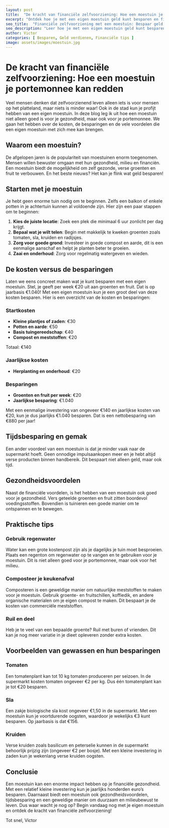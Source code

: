 ```yaml
---
layout: post
title:  "De kracht van financiële zelfvoorziening: Hoe een moestuin je portemonnee kan redden"
excerpt: "Ontdek hoe je met een eigen moestuin geld kunt besparen en financieel zelfvoorzienend kunt worden."
seo_title:  "Financiële zelfvoorziening met een moestuin: Bespaar geld en word financieel onafhankelijk"
seo_description: "Leer hoe je met een eigen moestuin geld kunt besparen, financieel zelfvoorzienend kunt worden en je portemonnee kunt redden. Ontdek praktische tips en concrete voorbeelden om te beginnen."
author: Victor
categories: [ Besparen, Geld verdienen, Financiële tips ]
image: assets/images/moestuin.jpg
---
```


# De kracht van financiële zelfvoorziening: Hoe een moestuin je portemonnee kan redden

Veel mensen denken dat zelfvoorzienend leven alleen iets is voor mensen op het platteland, maar niets is minder waar! Ook in de stad kun je profijt hebben van een eigen moestuin. In deze blog leg ik uit hoe een moestuin niet alleen goed is voor je gezondheid, maar ook voor je portemonnee. We gaan het hebben over de kosten, de besparingen en de vele voordelen die een eigen moestuin met zich mee kan brengen.

## Waarom een moestuin?

De afgelopen jaren is de populariteit van moestuinen enorm toegenomen. Mensen willen bewuster omgaan met hun gezondheid, milieu en financiën. Een moestuin biedt de mogelijkheid om zelf gezonde, verse groenten en fruit te verbouwen. En het beste nieuws? Het kan je flink wat geld besparen!

## Starten met je moestuin

Je hebt geen enorme tuin nodig om te beginnen. Zelfs een balkon of enkele potten in je achtertuin kunnen al voldoende zijn. Hier zijn een paar stappen om te beginnen:

1. **Kies de juiste locatie**: Zoek een plek die minimaal 6 uur zonlicht per dag krijgt.
2. **Bepaal wat je wilt telen**: Begin met makkelijk te kweken groenten zoals tomaten, sla, kruiden en radijsjes.
3. **Zorg voor goede grond**: Investeer in goede compost en aarde, dit is een eenmalige aanschaf en helpt je planten beter te groeien.
4. **Zaai en onderhoud**: Zorg voor regelmatig watergeven en wieden.

## De kosten versus de besparingen

Laten we eens concreet maken wat je kunt besparen met een eigen moestuin. Stel, je geeft per week €20 uit aan groenten en fruit. Dat is op jaarbasis €1.040! Met een eigen moestuin kun je een groot deel van deze kosten besparen. Hier is een overzicht van de kosten en besparingen:

### Startkosten

- **Kleine plantjes of zaden**: €30
- **Potten en aarde**: €50
- **Basis tuingereedschap**: €40
- **Compost en meststoffen**: €20

Totaal: €140

### Jaarlijkse kosten

- **Herplanting en onderhoud**: €20

### Besparingen

- **Groenten en fruit per week**: €20
- **Jaarlijkse besparing**: €1.040

Met een eenmalige investering van ongeveer €140 en jaarlijkse kosten van €20, kun je dus jaarlijks €1.040 besparen. Dat is een nettobesparing van €880 per jaar!

## Tijdsbesparing en gemak

Een ander voordeel van een moestuin is dat je minder vaak naar de supermarkt hoeft. Geen onnodige impulsaankopen meer en je hebt altijd verse producten binnen handbereik. Dit bespaart niet alleen geld, maar ook tijd.

## Gezondheidsvoordelen

Naast de financiële voordelen, is het hebben van een moestuin ook goed voor je gezondheid. Vers geteelde groenten en fruit zitten boordevol voedingsstoffen. Bovendien is tuinieren een goede manier om te ontspannen en te bewegen.

## Praktische tips

### Gebruik regenwater

Water kan een grote kostenpost zijn als je dagelijks je tuin moet besproeien. Plaats een regenton om regenwater op te vangen en te gebruiken voor je moestuin. Dit is niet alleen goed voor je portemonnee, maar ook voor het milieu.

### Composteer je keukenafval

Composteren is een geweldige manier om natuurlijke meststoffen te maken voor je moestuin. Gebruik groente- en fruitschillen, koffiedik, en andere organische materialen om je eigen compost te maken. Dit bespaart je de kosten van commerciële meststoffen.

### Ruil en deel

Heb je te veel van een bepaalde groente? Ruil met buren of vrienden. Dit kan je nog meer variatie in je dieet opleveren zonder extra kosten.

## Voorbeelden van gewassen en hun besparingen

### Tomaten

Een tomatenplant kan tot 10 kg tomaten produceren per seizoen. In de supermarkt kosten tomaten ongeveer €2 per kg. Dus één tomatenplant kan je tot €20 besparen.

### Sla

Een zakje biologische sla kost ongeveer €1,50 in de supermarkt. Met een moestuin kun je voortdurende oogsten, waardoor je wekelijks €3 kunt besparen. Op jaarbasis is dat €156.

### Kruiden

Verse kruiden zoals basilicum en peterselie kunnen in de supermarkt behoorlijk prijzig zijn (ongeveer €2 per bosje). Met een kleine investering in zaden kun je wekenlang verse kruiden oogsten.

## Conclusie

Een moestuin kan een enorme impact hebben op je financiële gezondheid. Met een relatief kleine investering kun je jaarlijks honderden euro’s besparen. Daarnaast biedt een moestuin ook gezondheidsvoordelen, tijdsbesparing en een geweldige manier om duurzaam en milieubewust te leven. Dus waar wacht je nog op? Begin vandaag nog met je eigen moestuin en ontdek de kracht van financiële zelfvoorziening!

Tot snel,
Victor